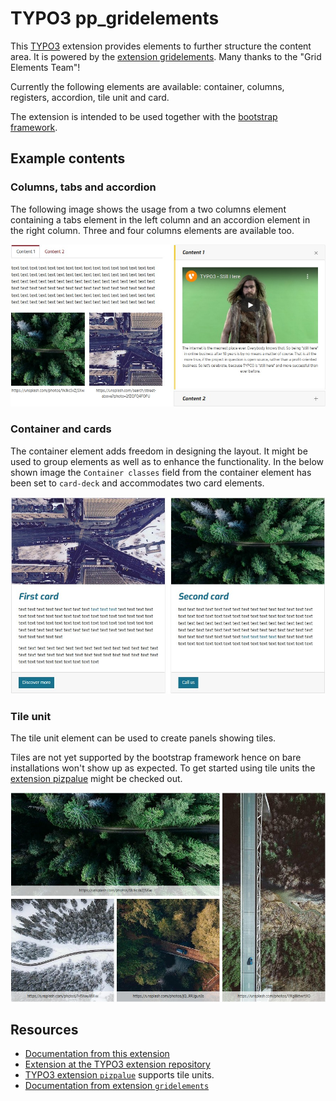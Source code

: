 # TYPO3 pp_gridelements

This [TYPO3](https://typo3.org/) extension provides elements to further structure the content area. It is powered
by the [extension gridelements](https://extensions.typo3.org/extension/gridelements/). Many thanks to the 
"Grid Elements Team"!

Currently the following elements are available: container, columns, registers, accordion, tile unit and card.

The extension is intended to be used together with the [bootstrap framework](https://getbootstrap.com/).

## Example contents

### Columns, tabs and accordion

The following image shows the usage from a two columns element containing a tabs element in the left column
and an accordion element in the right column. Three and four columns elements are available too.

![Two columns with a tabs and accordion element](Documentation/Images/Introduction/ColumnsTabsAccordion.jpg)

### Container and cards

The container element adds freedom in designing the layout. It might be used to group elements as well as to
enhance the functionality. In the below shown image the `Container classes` field from the container element has
been set to `card-deck` and accommodates two card elements.

![Card deck container with two cards](Documentation/Images/Introduction/ContainerCards.jpg)

### Tile unit

The tile unit element can be used to create panels showing tiles.

Tiles are not yet supported by the bootstrap framework hence on bare installations won't show up as expected. To get
started using tile units the [extension pizpalue](https://extensions.typo3.org/extension/pizpalue) might be
checked out.

![Tile unit containing tile content elements](Documentation/Images/Introduction/TileUnit.jpg)

## Resources

- [Documentation from this extension](https://docs.typo3.org/p/buepro/typo3-pp_gridelements/master/en-us/)
- [Extension at the TYPO3 extension repository](https://extensions.typo3.org/extension/pp_gridelements/)
- [TYPO3 extension `pizpalue`](https://extensions.typo3.org/extension/pizpalue/) supports tile units.
- [Documentation from extension `gridelements`](https://docs.typo3.org/typo3cms/extensions/gridelements/stable/)
